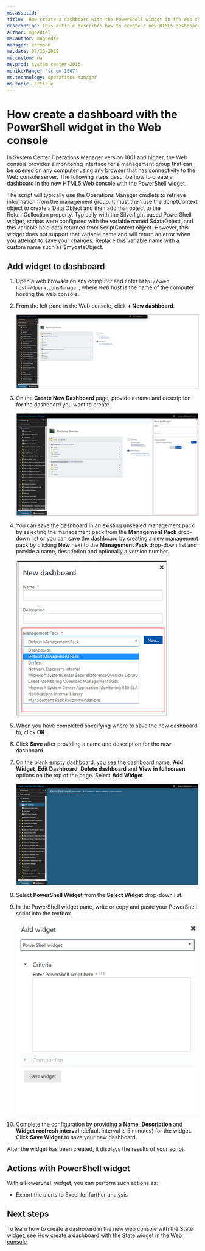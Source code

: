 ```yaml
---
ms.assetid: 
title:  How create a dashboard with the PowerShell widget in the Web console 
description: This article describes how to create a new HTML5 dashboards in System Center Operations Manager with the PowerShell widget.  
author: mgoedtel
ms.author: magoedte
manager: carmonm
ms.date: 07/16/2018
ms.custom: na
ms.prod: system-center-2016
monikerRange: 'sc-om-1807'
ms.technology: operations-manager
ms.topic: article
---
```


# How create a dashboard with the PowerShell widget in the Web console
In System Center Operations Manager version 1801 and higher, the Web console provides a monitoring interface for a management group that can be opened on any computer using any browser that has connectivity to the Web console server. The following steps describe how to create a dashboard in the new HTML5 Web console with the PowerShell widget.

The script will typically use the Operations Manager cmdlets to retrieve information from the management group.  It must then use the ScriptContext object to create a Data Object and then add that object to the ReturnCollection property.  Typically with the Silverlight based PowerShell widget, scripts were configured with the variable named $dataObject, and this variable held data returned from ScriptContext object.  However, this widget does not support that variable name and will return an error when you attempt to save your changes.  Replace this variable name with a custom name such as $mydataObject.  

## Add widget to dashboard

1. Open a web browser on any computer and enter `http://<web host>/OperationsManager`, where *web host* is the name of the computer hosting the web console. 

2. From the left pane in the Web console, click **+ New dashboard**.

    ![Select New Dashboard in Web console](./media/create-web-dashboard-alerts/web-console-new-dashboard-01.png)

3. On the **Create New Dashboard** page, provide a name and description for the dashboard you want to create.

    ![Specify name and description for new dashboard](./media/create-web-dashboard-alerts/web-console-new-dashboard-02.png) 

4. You can save the dashboard in an existing unsealed management pack by selecting the management pack from the **Management Pack** drop-down list or you can save the dashboard by creating a new management pack by clicking **New** next to the **Management Pack** drop-down list and provide a name, description and optionally a version number. 

    ![Specify name and description for new MP](./media/create-web-dashboard-alerts/web-console-new-dashboard-03.png) 

5. When you have completed specifying where to save the new dashboard to, click **OK**.

6. Click **Save** after providing a name and description for the new dashboard. 

7. On the blank empty dashboard, you see the dashboard name, **Add Widget**, **Edit Dashboard**, **Delete dashboard** and **View in fullscreen** options on the top of the page.  Select **Add Widget**.

    ![New dashboard canvas](./media/create-web-dashboard-alerts/web-console-new-dashboard-04.png) 

8. Select **PowerShell Widget** from the **Select Widget** drop-down list.

9. In the PowerShell widget pane, write or copy and paste your PowerShell script into the textbox.

    ![Enter PowerShell script](./media/create-web-dashboard-posh/add-posh-widget-01.png)  

10. Complete the configuration by providing a **Name**, **Description** and **Widget reefresh interval** (default interval is 5 minutes) for the widget.  Click **Save Widget** to save your new dashboard.  

After the widget has been created, it displays the results of your script.  

## Actions with PowerShell widget 
With a PowerShell widget, you can perform such actions as:

- Export the alerts to Excel for further analysis 

## Next steps
To learn how to create a dashboard in the new web console with the State widget, see [How create a dashboard with the State widget in the Web console](manage-create-web-dashboard-state.md)